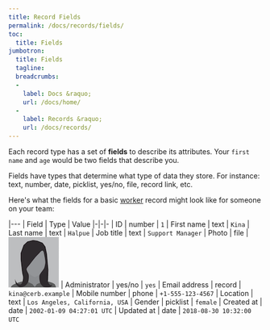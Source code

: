 ```yaml
---
title: Record Fields
permalink: /docs/records/fields/
toc:
  title: Fields
jumbotron:
  title: Fields
  tagline: 
  breadcrumbs:
  -
    label: Docs &raquo;
    url: /docs/home/
  -
    label: Records &raquo;
    url: /docs/records/
---
```


Each record type has a set of **fields** to describe its attributes. Your `first name` and `age` would be two fields that describe you.

Fields have types that determine what type of data they store. For instance: text, number, date, picklist, yes/no, file, record link, etc.

Here's what the fields for a basic [worker](/docs/workers/) record might look like for someone on your team:

|---
| Field | Type | Value
|-|-|-
| ID | number | `1`
| First name | text | `Kina`
| Last name | text | `Halpue`
| Job title | text | `Support Manager`
| Photo | file | <img src="/assets/images/common/avatars/person2.png" class="screenshot">
| Administrator | yes/no | `yes`
| Email address | record | `kina@cerb.example`
| Mobile number | phone | `+1-555-123-4567`
| Location | text | `Los Angeles, California, USA`
| Gender | picklist | `female`
| Created at | date | `2002-01-09 04:27:01 UTC`
| Updated at | date | `2018-08-30 10:32:00 UTC`
